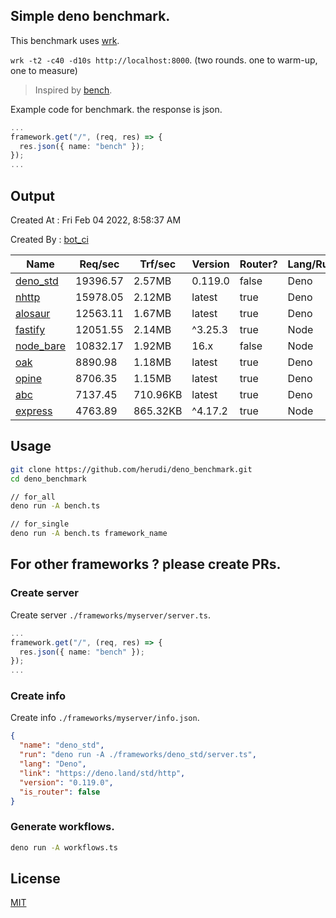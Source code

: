 ## Simple deno benchmark.
This benchmark uses [wrk](https://github.com/wg/wrk).

`wrk -t2 -c40 -d10s http://localhost:8000`. (two rounds. one to warm-up, one to measure)

> Inspired by [bench](https://github.com/denosaurs/bench).

Example code for benchmark. the response is json.
```ts
...
framework.get("/", (req, res) => {
  res.json({ name: "bench" });
});
...
```

## Output
Created At : Fri Feb 04 2022, 8:58:37 AM

Created By : [bot_ci](https://github.com/herudi/deno_benchmarks/commits?author=github-actions%5Bbot%5D)

|Name|Req/sec|Trf/sec|Version|Router?|Lang/Runtime|
|----|----|----|----|----|----|
|[deno_std](https://deno.land/std/http)|19396.57|2.57MB|0.119.0|false|Deno|
|[nhttp](https://github.com/nhttp/nhttp)|15978.05|2.12MB|latest|true|Deno|
|[alosaur](https://github.com/alosaur/alosaur)|12563.11|1.67MB|latest|true|Deno|
|[fastify](https://github.com/fastify/fastify)|12051.55|2.14MB|^3.25.3|true|Node|
|[node_bare](https://nodejs.org)|10832.17|1.92MB|16.x|false|Node|
|[oak](https://github.com/oakserver/oak)|8890.98|1.18MB|latest|true|Deno|
|[opine](https://github.com/cmorten/opine)|8706.35|1.15MB|latest|true|Deno|
|[abc](https://deno.land/x/abc)|7137.45|710.96KB|latest|true|Deno|
|[express](https://github.com/expressjs/express)|4763.89|865.32KB|^4.17.2|true|Node|


## Usage
```bash
git clone https://github.com/herudi/deno_benchmark.git
cd deno_benchmark

// for_all
deno run -A bench.ts

// for_single
deno run -A bench.ts framework_name
```
## For other frameworks ? please create PRs.
### Create server
Create server `./frameworks/myserver/server.ts`.
```ts
...
framework.get("/", (req, res) => {
  res.json({ name: "bench" });
});
...
```
### Create info
Create info `./frameworks/myserver/info.json`.
```json
{
  "name": "deno_std",
  "run": "deno run -A ./frameworks/deno_std/server.ts",
  "lang": "Deno",
  "link": "https://deno.land/std/http",
  "version": "0.119.0",
  "is_router": false
}
```
### Generate workflows.
```bash
deno run -A workflows.ts
```
## License

[MIT](LICENSE)

